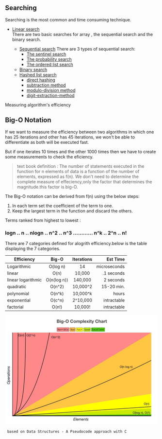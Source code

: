 ## Searching 

Searching is the most common and time consuming technique.

* [Linear search](Searching/linear-list-search.md)<br/>
    There are two basic searches for array , the sequential search and the binary search.

    * [Sequential search](Searching/sequential-search.md)
        There are 3 types of sequential search:
        * [The sentinel search](Searching/sentinel-search.md)
        * [The probability search](Searching/probability-search.md)
        * [The ordered list search](Searching/ordered-list-search.md)
    * [Binary search](Searching/binary-search.md)
    * [Hashed list search](Searching/hashed-list-search.md)
        * [direct hashing](Searching/direct-hashing.md)
        * [subtraction method](Searching/subtraction-method.md)
        * [modulo-division method](Searching/modulo-division-method.md)
        * [digit-extraction-method](Searching/digit-extraction-method.md)

Measuring algorithm's efficiency
## Big-O Notation

If we want to measure the efficiency between two algorithms in which one has 25 iterations and other has 45 iterations, we won't be able to differentiate as both will be executed fast.

But if one iterates 10 times and the other 1000 times then we have to create some measurements to check the eficiency.

> text book definition :
 The number of statements executed in the function for n elements of data is a function of the number of elements, expressed as f(n).
 We don't need to determine the complete measure of effeciency,only the factor that determines the magnitude.this factor is big-O.
 
 The Big-O notation can be derived from f(n) using the below steps:
 1. In each term set the coefficient of the term to one.
 2. Keep the largest term in the function and discard the others.
  
  
 Terms ranked from highest to lowest :
### logn .. n ..  nlogn .. n^2 .. n^3  ............ n^k  .. 2^n .. n!



There are 7 categories defined for alogrith efficiency.below is the table displaying the 7 categories.



| Efficiency | Big-O | Iterations | Est Time |
| ------------- |:-------------:| :-----:| ----: |
| Logarithmic | O(log n) | 14 | microseconds |
| linear | O(n) | 10,000 | .1 seconds |
| linear logarithmic | O(n(log n)) | 140,000 | 2 seconds |
| quadratic | O(n^2) | 10,000^2 | 15-20 min. |
| polynomial | O(n^k) | 10,000^k | hours |
| exponential | O(c^n) | 2^10,000 | intractable |
| factorial | O(n!) | 10,000! | intractable |




![big O range](./images/bigochart.jpeg "Big O range")


```
 based on Data Structures - A Pseudocode approach with C 
 ```
